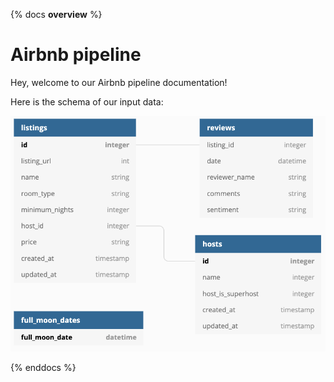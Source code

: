 {% docs __overview__ %}

# Airbnb pipeline

Hey, welcome to our Airbnb pipeline documentation!

Here is the schema of our input data:

![input schema](assets/input_schema.png)

{% enddocs %}
